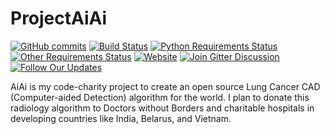 # ProjectAiAi

[![GitHub commits](https://img.shields.io/github/commits-since/AiAiHealthcare/ProjectAiAi/0.0.svg?maxAge=2592000)]()
[![Build Status](https://travis-ci.org/AiAiHealthcare/ProjectAiAi.svg?branch=master)](https://travis-ci.org/AiAiHealthcare/ProjectAiAi)
[![Python Requirements Status](https://requires.io/github/AiAiHealthcare/ProjectAiAi/requirements.svg?branch=master)](https://requires.io/github/AiAiHealthcare/ProjectAiAi/requirements/?branch=master)
[![Other Requirements Status](https://img.shields.io/versioneye/d/AiAiHealthcare/ProjectAiAi.svg?maxAge=2592000)](https://www.versioneye.com/user/projects/github/AiAiHealthcare/ProjectAiAi/)
[![Website](https://img.shields.io/website-up-down-green-red/https/AiAi.care.svg?maxAge=2592000)](https://AiAi.care/)
[![Join Gitter Discussion](https://img.shields.io/gitter/room/nwjs/nw.js.svg?maxAge=2592000)](https://gitter.im/AiAi-care/Lobby)
[![Follow Our Updates](https://img.shields.io/twitter/follow/AiAiHealthcare.svg?style=social&label=Follow&maxAge=2592000)](https://twitter.com/AiAiHealthcare/)

AiAi is my code-charity project to create an open source Lung Cancer CAD (Computer-aided Detection) algorithm for the world. I plan to donate this radiology algorithm to Doctors without Borders and charitable hospitals in developing countries like India, Belarus, and Vietnam.
